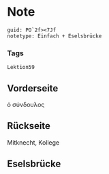 # Note
```
guid: PO`2f><7Jf
notetype: Einfach + Eselsbrücke
```

### Tags
```
Lektion59
```

## Vorderseite
ὁ σύνδουλος

## Rückseite
Mitknecht, Kollege

## Eselsbrücke

